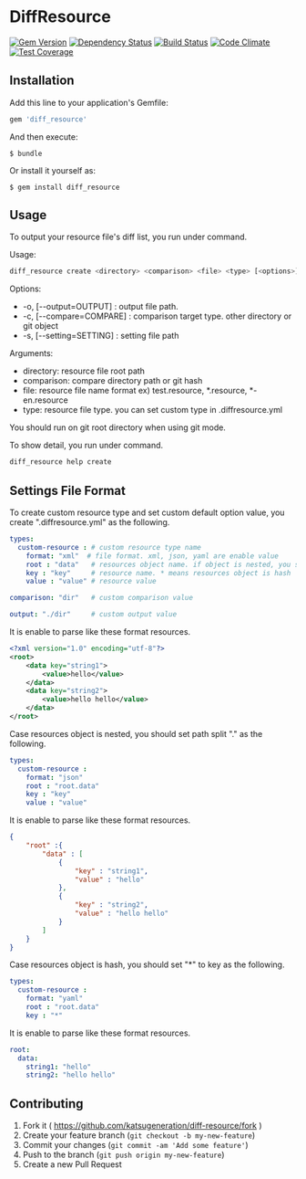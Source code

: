 # DiffResource
[![Gem Version](https://badge.fury.io/rb/diff_resource.svg)](https://badge.fury.io/rb/diff_resource)
[![Dependency Status](https://gemnasium.com/katsugeneration/diff-resource.svg)](https://gemnasium.com/katsugeneration/diff-resource)
[![Build Status](https://travis-ci.org/katsugeneration/diff-resource.svg?branch=master)](https://travis-ci.org/katsugeneration/diff-resource)
[![Code Climate](https://codeclimate.com/github/katsugeneration/diff-resource/badges/gpa.svg)](https://codeclimate.com/github/katsugeneration/diff-resource)
[![Test Coverage](https://codeclimate.com/github/katsugeneration/diff-resource/badges/coverage.svg)](https://codeclimate.com/github/katsugeneration/diff-resource/coverage)

## Installation

Add this line to your application's Gemfile:

```ruby
gem 'diff_resource'
```

And then execute:

    $ bundle

Or install it yourself as:

    $ gem install diff_resource

## Usage

To output your resource file's diff list, you run under command.

Usage:
  ```bash
diff_resource create <directory> <comparison> <file> <type> [<options>]
  ```

Options:
- -o, [--output=OUTPUT]    : output file path.
- -c, [--compare=COMPARE]  : comparison target type. other directory or git object
- -s, [--setting=SETTING]  : setting file path

Arguments:
- directory:		resource file root path
- comparison:		compare directory path or git hash
- file:			resource file name format ex) test.resource, \*.resource, \*-en.resource
- type:			resource file type. you can set custom type in .diffresource.yml

You should run on git root directory when using git mode.

To show detail, you run under command.
```bash
diff_resource help create
```

## Settings File Format

To create custom resource type and set custom default option value, you create ".diffresource.yml" as the following.
```yaml
types:
  custom-resource : # custom resource type name
    format: "xml"  # file format. xml, json, yaml are enable value
    root : "data"   # resources object name. if object is nested, you set path split "."
    key : "key"     # resource name. * means resources object is hash
    value : "value" # resource value

comparison: "dir"   # custom comparison value

output: "./dir"     # custom output value
```

It is enable to parse like these format resources.

```xml
<?xml version="1.0" encoding="utf-8"?>
<root>
	<data key="string1">
		<value>hello</value>
	</data>
	<data key="string2">
		<value>hello hello</value>
	</data>
</root>
```

Case resources object is nested, you should set path split "." as the following.

```yaml
types:
  custom-resource :
    format: "json"
    root : "root.data"
    key : "key"
    value : "value"
```

It is enable to parse like these format resources.
```json
{
	"root" :{
		"data" : [
			{
				"key" : "string1",
				"value" : "hello"
			},
			{
				"key" : "string2",
				"value" : "hello hello"
			}
		]
	}
}
```

Case resources object is hash, you should set "\*" to key as the following.
```yaml
types:
  custom-resource :
    format: "yaml"
    root : "root.data"
    key : "*"
```

It is enable to parse like these format resources.
```yaml
root:
  data:
    string1: "hello"
    string2: "hello hello"
```

## Contributing

1. Fork it ( https://github.com/katsugeneration/diff-resource/fork )
2. Create your feature branch (`git checkout -b my-new-feature`)
3. Commit your changes (`git commit -am 'Add some feature'`)
4. Push to the branch (`git push origin my-new-feature`)
5. Create a new Pull Request
